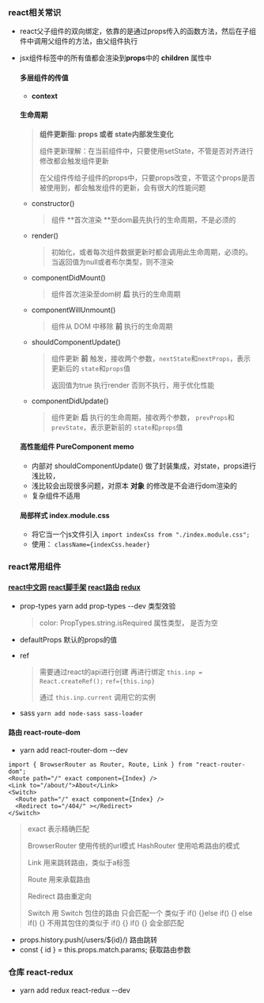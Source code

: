### react相关常识

* react父子组件的双向绑定，依靠的是通过props传入的函数方法，然后在子组件中调用父组件的方法，由父组件执行

* jsx组件标签中的所有值都会渲染到**props**中的 **children** 属性中

  #### 多层组件的传值

  * **context**
  
  #### 生命周期
  
  > **组件更新指: props 或者 state内部发生变化**
  >
  > 组件更新理解：在当前组件中，只要使用setState，不管是否对齐进行修改都会触发组件更新
  >
  > 在父组件传给子组件的props中，只要props改变，不管这个props是否被使用到，都会触发组件的更新，会有很大的性能问题
  
  * constructor()
  
    > 组件 **首次渲染 **至dom最先执行的生命周期，不是必须的
  
  * render()
  
    > 初始化，或者每次组件数据更新时都会调用此生命周期，必须的。当返回值为null或者布尔类型，则不渲染
  
  * componentDidMount()
  
    > 组件首次渲染至dom树 **后** 执行的生命周期
  
  * componentWillUnmount()
  
    > 组件从 DOM 中移除 **前** 执行的生命周期
  
  * shouldComponentUpdate()
  
    > 组件更新 **前** 触发，接收两个参数，`nextState`和`nextProps`，表示更新后的 `state`和`props`值
    >
    >  返回值为true 执行render  否则不执行，用于优化性能
  
  * componentDidUpdate()
  
    > 组件更新 **后** 执行的生命周期，接收两个参数， `prevProps`和`prevState`，表示更新前的 `state`和`props`值
  
  #### 高性能组件   PureComponent  memo
  
  * 内部对 shouldComponentUpdate() 做了封装集成，对state，props进行浅比较，
  * 浅比较会出现很多问题，对原本 **对象** 的修改是不会进行dom渲染的
  * 复杂组件不适用
  
  #### 局部样式 index.module.css
  
  * 将它当一个js文件引入   `import indexCss from "./index.module.css";`
  * 使用： `className={indexCss.header}`





### react常用组件

#### [react中文网](https://zh-hans.reactjs.org/)  [react脚手架](https://create-react-app.dev/docs/getting-started) [react路由](https://reactrouter.com/web/guides/quick-start) [redux](https://redux.js.org/basics/actions)



* prop-types   yarn add prop-types --dev  类型效验

  > color: PropTypes.string.isRequired  属性类型， 是否为空
  
* defaultProps  默认的props的值

  > 

* ref 

  > 需要通过react的api进行创建 再进行绑定  `this.inp = React.createRef();`  `ref={this.inp}`  
  >
  > 通过  `this.inp.current` 调用它的实例

* sass    `yarn add node-sass sass-loader`

#### 路由  react-route-dom

*  yarn add react-router-dom --dev 

  ```
  import { BrowserRouter as Router, Route, Link } from "react-router-dom";
  <Route path="/" exact component={Index} />
  <Link to="/about/">About</Link>
  <Switch>
  	<Route path="/" exact component={Index} />
  	<Redirect to="/404/" ></Redirect>
  </Switch>
  ```

  > exact 表示精确匹配
  >
  > BrowserRouter 使用传统的url模式   HashRouter  使用哈希路由的模式
  >
  > Link  用来跳转路由，类似于a标签
  >
  > Route  用来承载路由
  >
  > Redirect  路由重定向
  >
  > Switch  用 Switch  包住的路由 只会匹配一个  类似于  if() {}else if() {} else if() {} 不用其包住的类似于  if() {}  if() {} 会全部匹配

  

  * props.history.push(/users/${id}/)    路由跳转
  * const { id } = this.props.match.params;   获取路由参数



### 仓库  react-redux

* yarn add redux react-redux --dev

